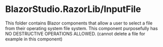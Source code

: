 ﻿# BlazorStudio.RazorLib/InputFile

This folder contains Blazor components that allow a user to select a file from their operating system file system. This
component purposefully has NO DESTRUCTIVE OPERATIONS ALLOWED. (cannot delete a file for example in this component)